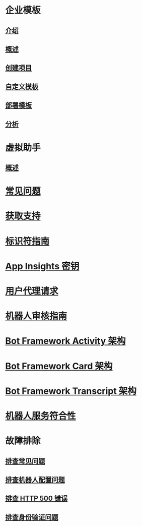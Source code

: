 # 企业模板
## [介绍](../v4sdk/bot-builder-enterprise-template-overview.md)
## [概述](../v4sdk/bot-builder-enterprise-template-overview-detail.md)
## [创建项目](../v4sdk/bot-builder-enterprise-template-create-project.md)
## [自定义模板](../v4sdk/bot-builder-enterprise-template-customize.md)
## [部署模板](../v4sdk/bot-builder-enterprise-template-deployment.md)
## [分析](../v4sdk/bot-builder-enterprise-template-powerbi.md)
# 虚拟助手 
## [概述](../v4sdk/bot-builder-virtual-assistant-introduction.md)
# [常见问题](../bot-service-resources-bot-framework-faq.md)
# [获取支持](../bot-service-resources-links-help.md)
# [标识符指南](../bot-service-resources-identifiers-guide.md)
# [App Insights 密钥](../bot-service-resources-app-insights-keys.md)
# [用户代理请求](../bot-service-resources-user-agent.md)
# [机器人审核指南](../bot-service-review-guidelines.md)
# [Bot Framework Activity 架构](https://aka.ms/botSpecs-activitySchema)
# [Bot Framework Card 架构](https://aka.ms/botSpecs-cardSchema)
# [Bot Framework Transcript 架构](https://aka.ms/botSpecs-transcripts)
# [机器人服务符合性](../v4sdk/bot-service-compliance.md)
# 故障排除
## [排查常见问题](../bot-service-troubleshoot-general-problems.md)
## [排查机器人配置问题](../bot-service-troubleshoot-bot-configuration.md)
## [排查 HTTP 500 错误](../bot-service-troubleshoot-500-errors.md)
## [排查身份验证问题](../bot-service-troubleshoot-authentication-problems.md)
